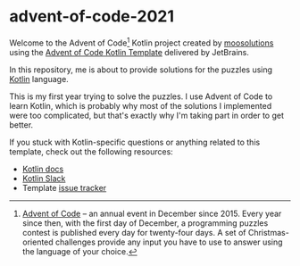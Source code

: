 # advent-of-code-2021

Welcome to the Advent of Code[^aoc] Kotlin project created by [moosolutions][github] using the [Advent of Code Kotlin Template][template] delivered by JetBrains.

In this repository, me is about to provide solutions for the puzzles using [Kotlin][kotlin] language.

This is my first year trying to solve the puzzles. I use Advent of Code to learn Kotlin, which is probably why most of the solutions I implemented were too complicated, but that's exactly why I'm taking part in order to get better.

If you stuck with Kotlin-specific questions or anything related to this template, check out the following resources:

- [Kotlin docs][docs]
- [Kotlin Slack][slack]
- Template [issue tracker][issues]


[^aoc]:
    [Advent of Code][aoc] – an annual event in December since 2015.
    Every year since then, with the first day of December, a programming puzzles contest is published every day for twenty-four days.
    A set of Christmas-oriented challenges provide any input you have to use to answer using the language of your choice.

[aoc]: https://adventofcode.com
[docs]: https://kotlinlang.org/docs/home.html
[github]: https://github.com/moosolutions
[issues]: https://github.com/kotlin-hands-on/advent-of-code-kotlin-template/issues
[kotlin]: https://kotlinlang.org
[slack]: https://surveys.jetbrains.com/s3/kotlin-slack-sign-up
[template]: https://github.com/kotlin-hands-on/advent-of-code-kotlin-template
